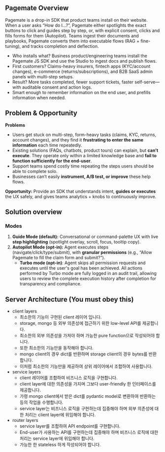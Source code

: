 ## Pagemate Overview

Pagemate is a drop-in SDK that product teams install on their website. When a user asks “How do I…?”, Pagemate either spotlights the exact buttons to click and guides step by step, or, with explicit consent, clicks and fills forms for them (Autopilot). Teams ingest their documents and playbooks, Pagemate converts them into executable flows (RAG + fine-tuning), and tracks completion and deflection.

- Who installs what? Business product/engineering teams install the Pagemate JS SDK and use the Studio to ingest docs and publish flows.
- First customers? Claims-heavy insurers, fintech apps (KYC/account changes), e-commerce (returns/subscriptions), and B2B SaaS admin panels with multi-step setups.
- Result? More tasks completed, fewer support tickets, faster self-serve—with auditable consent and action logs.
- Smart enough to remember information on the end user, and prefills information when needed.

## Problem & Opportunity

**Problems**

- Users get stuck on multi-step, form-heavy tasks (claims, KYC, returns, account changes), and they find it **frustrating to enter the same information** each time repeatedly.
- Existing solutions (FAQs, chatbots, product tours) can explain, but **can’t execute**. They operate only within a limited knowledge base and **fail to function sufficiently for the end-user**.
- Support teams spend costly time repeating the steps users should be able to complete solo.
- Businesses can’t easily **instrument, A/B test, or improve** these help flows.

**Opportunity:** Provide an SDK that understands intent, **guides or executes** the UX safely, and gives teams analytics + knobs to continuously improve.

## Solution overview

### Modes

1. **Guide Mode (default):** Conversational or command-palette UX with live **step highlighting** (spotlight overlay, scroll, focus, tooltip copy).
2. **Autopilot Mode (opt-in):** Agent executes steps (navigate/click/type/submit), with **granular permissions** (e.g., “Allow Pagemate to fill the claim form and submit?”).
    - **Turbo mode (opt-in)**: Agent skips all permission requests and executes until the user's goal has been achieved. All actions performed by Turbo mode are fully logged in an audit trail, allowing users to review the complete execution history after completion for transparency and compliance.

## Server Architecture (You must obey this)
- client layers
  - 최소한의 기능이 구현된 client 레이어 입니다.
  - storage, mongo 등 외부 의존성에 접근하기 위한 low-level API를 제공합니다.
  - 최소한의 외부 의존성을 가져야 하며 가능한 pure function으로 작성되어야 합니다.
  - 또한 최소한의 기능만을 동작해야 합니다.
  - mongo client의 경우 dict를 반환하며 storage client의 경우 bytes를 반환합니다.
  - 이처럼 최소한의 기능만을 제공하여 상위 레이어에서 조합하여 사용합니다.
- service layers
  - client 레이어를 조합하여 비즈니스 로직을 구현합니다.
  - client layer에 대한 의존성을 가지며 그보다 user-friendly 한 인터페이스를 제공합니다.
  - 가령 mongo client에서 받은 dict를 pydantic model로 변환하여 반환하는 등의 작업을 수행합니다.
  - service layer는 비즈니스 로직을 구현하는데 집중해야 하며 외부 의존성에 대한 처리는 client layer에 위임해야 합니다.
- router layers
  - service layer를 조합하여 API endpoint를 구현합니다.
  - End-user가 사용하는 API를 구현하는데 집중해야 하며 비즈니스 로직에 대한 처리는 service layer에 위임해야 합니다.
  - 가능한 한 stateless 하게 작성되어야 합니다.

##
